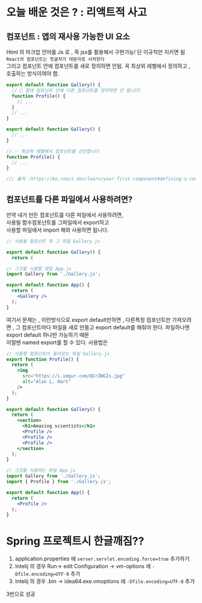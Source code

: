 # 오늘 배운 것은 ? : 리액트적 사고
## 컴포넌트 : 앱의 재사용 가능한 UI 요소
Html 의 마크업 언어를 Js 로 , 즉 jsx를 활용해서 구현가능! 
단 이규칙만 지키면 됨  
`React의 컴포넌트는 첫글자가 대문자로 시작한다`  
그리고 컴포넌트 안에 컴포넌트를 새로 정의하면 안됨.
꼭 최상위 레벨에서 정의하고 , 호출하는 방식이여야 함.
```jsx
export default function Gallery() {
  // 🔴 절대 컴포넌트 안에 다른 컴포넌트를 정의하면 안 됩니다!
  function Profile() {
    // ...
  }
  // ...
}

export default function Gallery() {
  // ...
}

// ✅ 최상위 레벨에서 컴포넌트를 선언합니다
function Profile() {
  // ...
}

/// 출처 :https://ko.react.dev/learn/your-first-component#defining-a-component
```

## 컴포넌트를 다른 파일에서 사용하려면?
만약 내가 만든 컴포넌트를 다른 파일에서 사용하려면,  
사용될 함수컴포넌트를 그파일에서 export하고  
사용할 파일에서 import 해와 사용하면 됩니다.
```jsx
// 사용될 컴포넌트 와 그 파일 Gallery.js

export default function Gallery() {
  return (

// 그것을 사용할 파일 App.js
import Gallery from './Gallery.js';

export default function App() {
  return (
    <Gallery />
  );
}


```
여기서 문제는 , 이런방식으로 export default만하면 , 다른특정 컴포넌트만 가져오려면 , 그 컴포넌트마다 파일을 새로 만들고 export default를 해줘야 한다.  파일하나엔 export default 하나만 가능하기 때문  
이럴땐 named export를 할 수 있다. 사용법은
```jsx
// 사용할 컴포넌트이 들어있는 파일 Gallery.js
export function Profile() {
  return (
    <img
      src="https://i.imgur.com/QIrZWGIs.jpg"
      alt="Alan L. Hart"
    />
  );
}

export default function Gallery() {
  return (
    <section>
      <h1>Amazing scientists</h1>
      <Profile />
      <Profile />
      <Profile />
    </section>
  );
}
```
```jsx
// 그것을 사용하는 파일 App.js
import Gallery from './Gallery.js';
import { Profile } from './Gallery.js';

export default function App() {
  return (
    <Profile />
  );
}


```
# Spring 프로젝트시 한글깨짐??
1. application.properties 에 `server.servlet.encoding.force=true` 추가하기
2. Intelij 의 경우 Run-> edit Configuration -> vm-options 에 `-Dfile.encoding=UTF-8` 추가
3. Intelij 의 경우 .bin -> idea64.exe.vmoptions 에  `-Dfile.encoding=UTF-8` 추가

3번으로 성공

